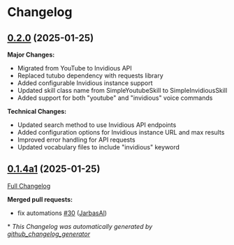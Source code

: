# Changelog

## [0.2.0](https://github.com/OpenVoiceOS/ovos-skill-invidious/tree/0.2.0) (2025-01-25)

**Major Changes:**
- Migrated from YouTube to Invidious API
- Replaced tutubo dependency with requests library
- Added configurable Invidious instance support
- Updated skill class name from SimpleYoutubeSkill to SimpleInvidiousSkill
- Added support for both "youtube" and "invidious" voice commands

**Technical Changes:**
- Updated search method to use Invidious API endpoints
- Added configuration options for Invidious instance URL and max results
- Improved error handling for API requests
- Updated vocabulary files to include "invidious" keyword

## [0.1.4a1](https://github.com/OpenVoiceOS/ovos-skill-youtube/tree/0.1.4a1) (2025-01-25)

[Full Changelog](https://github.com/OpenVoiceOS/ovos-skill-youtube/compare/0.1.3...0.1.4a1)

**Merged pull requests:**

- fix automations [\#30](https://github.com/OpenVoiceOS/ovos-skill-youtube/pull/30) ([JarbasAl](https://github.com/JarbasAl))



\* *This Changelog was automatically generated by [github_changelog_generator](https://github.com/github-changelog-generator/github-changelog-generator)*
